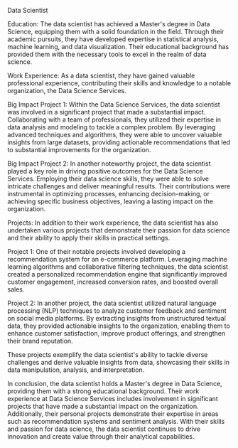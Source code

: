 Data Scientist

Education:
The data scientist has achieved a Master's degree in Data Science, equipping them with a solid foundation in the field. Through their academic pursuits, they have developed expertise in statistical analysis, machine learning, and data visualization. Their educational background has provided them with the necessary tools to excel in the realm of data science.

Work Experience:
As a data scientist, they have gained valuable professional experience, contributing their skills and knowledge to a notable organization, the Data Science Services.

Big Impact Project 1:
Within the Data Science Services, the data scientist was involved in a significant project that made a substantial impact. Collaborating with a team of professionals, they utilized their expertise in data analysis and modeling to tackle a complex problem. By leveraging advanced techniques and algorithms, they were able to uncover valuable insights from large datasets, providing actionable recommendations that led to substantial improvements for the organization.

Big Impact Project 2:
In another noteworthy project, the data scientist played a key role in driving positive outcomes for the Data Science Services. Employing their data science skills, they were able to solve intricate challenges and deliver meaningful results. Their contributions were instrumental in optimizing processes, enhancing decision-making, or achieving specific business objectives, leaving a lasting impact on the organization.

Projects:
In addition to their work experience, the data scientist has also undertaken various projects that demonstrate their passion for data science and their ability to apply their skills in practical settings.

Project 1:
One of their notable projects involved developing a recommendation system for an e-commerce platform. Leveraging machine learning algorithms and collaborative filtering techniques, the data scientist created a personalized recommendation engine that significantly improved customer engagement, increased conversion rates, and boosted overall sales.

Project 2:
In another project, the data scientist utilized natural language processing (NLP) techniques to analyze customer feedback and sentiment on social media platforms. By extracting insights from unstructured textual data, they provided actionable insights to the organization, enabling them to enhance customer satisfaction, improve product offerings, and strengthen their brand reputation.

These projects exemplify the data scientist's ability to tackle diverse challenges and derive valuable insights from data, showcasing their skills in data manipulation, analysis, and interpretation.

In conclusion, the data scientist holds a Master's degree in Data Science, providing them with a strong educational background. Their work experience at Data Science Services includes involvement in significant projects that have made a substantial impact on the organization. Additionally, their personal projects demonstrate their expertise in areas such as recommendation systems and sentiment analysis. With their skills and passion for data science, the data scientist continues to drive innovation and create value through their analytical capabilities.

